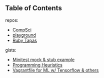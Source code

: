 Table of Contents
------

repos:
- [CompSci](https://github.com/RasPhilCo/compsci)
- [playground](https://github.com/RasPhilCo/playground)
- [Ruby Tapas](https://github.com/RasPhilCo/ruby-tapas)

gists:
- [Minitest mock & stub example](https://gist.github.com/RasPhilCo/f3cae453bf0e4cd6b8b9e9972c14c7ff)
- [Programming Heuristics](https://gist.github.com/RasPhilCo/1b29837de1d8add7cf2143fcc9fb3997)
- [Vagrantfile for ML w/ Tensorflow & others](https://gist.github.com/RasPhilCo/33461dd58ea25e48eab599a87c670152)
